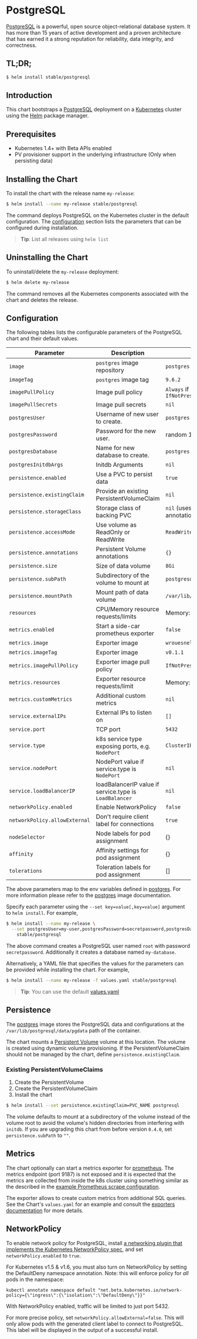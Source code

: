 # PostgreSQL

[PostgreSQL](https://postgresql.org) is a powerful, open source object-relational database system. It has more than 15 years of active development and a proven architecture that has earned it a strong reputation for reliability, data integrity, and correctness.

## TL;DR;

```bash
$ helm install stable/postgresql
```

## Introduction

This chart bootstraps a [PostgreSQL](https://github.com/docker-library/postgres) deployment on a [Kubernetes](http://kubernetes.io) cluster using the [Helm](https://helm.sh) package manager.

## Prerequisites

- Kubernetes 1.4+ with Beta APIs enabled
- PV provisioner support in the underlying infrastructure (Only when persisting data)

## Installing the Chart

To install the chart with the release name `my-release`:

```bash
$ helm install --name my-release stable/postgresql
```

The command deploys PostgreSQL on the Kubernetes cluster in the default configuration. The [configuration](#configuration) section lists the parameters that can be configured during installation.

> **Tip**: List all releases using `helm list`

## Uninstalling the Chart

To uninstall/delete the `my-release` deployment:

```bash
$ helm delete my-release
```

The command removes all the Kubernetes components associated with the chart and deletes the release.

## Configuration

The following tables lists the configurable parameters of the PostgreSQL chart and their default values.

| Parameter                  | Description                                           | Default                                                    |
| -----------------------    | ---------------------------------------------------   | ---------------------------------------------------------- |
| `image`                    | `postgres` image repository                           | `postgres`                                                 |
| `imageTag`                 | `postgres` image tag                                  | `9.6.2`                                                    |
| `imagePullPolicy`          | Image pull policy                                     | `Always` if `imageTag` is `latest`, else `IfNotPresent`    |
| `imagePullSecrets`         | Image pull secrets                                    | `nil`                                                      |
| `postgresUser`             | Username of new user to create.                       | `postgres`                                                 |
| `postgresPassword`         | Password for the new user.                            | random 10 characters                                       |
| `postgresDatabase`         | Name for new database to create.                      | `postgres`                                                 |
| `postgresInitdbArgs`       | Initdb Arguments                                      | `nil`                                                      |
| `persistence.enabled`      | Use a PVC to persist data                             | `true`                                                     |
| `persistence.existingClaim`| Provide an existing PersistentVolumeClaim             | `nil`                                                      |
| `persistence.storageClass` | Storage class of backing PVC                          | `nil` (uses alpha storage class annotation)                |
| `persistence.accessMode`   | Use volume as ReadOnly or ReadWrite                   | `ReadWriteOnce`                                            |
| `persistence.annotations`  | Persistent Volume annotations                         | `{}`                                                       |
| `persistence.size`         | Size of data volume                                   | `8Gi`                                                      |
| `persistence.subPath`      | Subdirectory of the volume to mount at                | `postgresql-db`                                            |
| `persistence.mountPath`    | Mount path of data volume                             | `/var/lib/postgresql/data/pgdata`                          |
| `resources`                | CPU/Memory resource requests/limits                   | Memory: `256Mi`, CPU: `100m`                               |
| `metrics.enabled`          | Start a side-car prometheus exporter                  | `false`                                                    |
| `metrics.image`            | Exporter image                                        | `wrouesnel/postgres_exporter`                              |
| `metrics.imageTag`         | Exporter image                                        | `v0.1.1`                                                   |
| `metrics.imagePullPolicy`  | Exporter image pull policy                            | `IfNotPresent`                                             |
| `metrics.resources`        | Exporter resource requests/limit                      | Memory: `256Mi`, CPU: `100m`                               |
| `metrics.customMetrics`    | Additional custom metrics                             | `nil`                                                      |
| `service.externalIPs`      | External IPs to listen on                             | `[]`                                                       |
| `service.port`             | TCP port                                              | `5432`                                                     |
| `service.type`             | k8s service type exposing ports, e.g. `NodePort`      | `ClusterIP`                                                |
| `service.nodePort`         | NodePort value if service.type is `NodePort`          | `nil`                                                      |
| `service.loadBalancerIP`   | loadBalancerIP value if service.type is `LoadBalancer`| `nil`                                                      |
| `networkPolicy.enabled`    | Enable NetworkPolicy                                  | `false`                                                    |
| `networkPolicy.allowExternal` | Don't require client label for connections         | `true`                                                     |
| `nodeSelector`             | Node labels for pod assignment                        | {}                                                         |
| `affinity`                 | Affinity settings for pod assignment                  | {}                                                         |
| `tolerations`              | Toleration labels for pod assignment                  | []                                                         |

The above parameters map to the env variables defined in [postgres](http://github.com/docker-library/postgres). For more information please refer to the [postgres](http://github.com/docker-library/postgres) image documentation.

Specify each parameter using the `--set key=value[,key=value]` argument to `helm install`. For example,

```bash
$ helm install --name my-release \
  --set postgresUser=my-user,postgresPassword=secretpassword,postgresDatabase=my-database \
    stable/postgresql
```

The above command creates a PostgreSQL user named `root` with password `secretpassword`. Additionally it creates a database named `my-database`.

Alternatively, a YAML file that specifies the values for the parameters can be provided while installing the chart. For example,

```bash
$ helm install --name my-release -f values.yaml stable/postgresql
```

> **Tip**: You can use the default [values.yaml](values.yaml)

## Persistence

The [postgres](https://github.com/docker-library/postgres) image stores the PostgreSQL data and configurations at the `/var/lib/postgresql/data/pgdata` path of the container.

The chart mounts a [Persistent Volume](http://kubernetes.io/docs/user-guide/persistent-volumes/) volume at this location. The volume is created using dynamic volume provisioning. If the PersistentVolumeClaim should not be managed by the chart, define `persistence.existingClaim`.

### Existing PersistentVolumeClaims

1. Create the PersistentVolume
1. Create the PersistentVolumeClaim
1. Install the chart
```bash
$ helm install --set persistence.existingClaim=PVC_NAME postgresql
```

The volume defaults to mount at a subdirectory of the volume instead of the volume root to avoid the volume's hidden directories from interfering with `initdb`.  If you are upgrading this chart from before version `0.4.0`, set `persistence.subPath` to `""`.

## Metrics
The chart optionally can start a metrics exporter for [prometheus](https://prometheus.io). The metrics endpoint (port 9187) is not exposed and it is expected that the metrics are collected from inside the k8s cluster using something similar as the described in the [example Prometheus scrape configuration](https://github.com/prometheus/prometheus/blob/master/documentation/examples/prometheus-kubernetes.yml).

The exporter allows to create custom metrics from additional SQL queries. See the Chart's `values.yaml` for an example and consult the [exporters documentation](https://github.com/wrouesnel/postgres_exporter#adding-new-metrics-via-a-config-file) for more details.

## NetworkPolicy

To enable network policy for PostgreSQL,
install [a networking plugin that implements the Kubernetes
NetworkPolicy spec](https://kubernetes.io/docs/tasks/administer-cluster/declare-network-policy#before-you-begin),
and set `networkPolicy.enabled` to `true`.

For Kubernetes v1.5 & v1.6, you must also turn on NetworkPolicy by setting
the DefaultDeny namespace annotation. Note: this will enforce policy for _all_ pods in the namespace:

    kubectl annotate namespace default "net.beta.kubernetes.io/network-policy={\"ingress\":{\"isolation\":\"DefaultDeny\"}}"

With NetworkPolicy enabled, traffic will be limited to just port 5432.

For more precise policy, set `networkPolicy.allowExternal=false`. This will
only allow pods with the generated client label to connect to PostgreSQL.
This label will be displayed in the output of a successful install.
